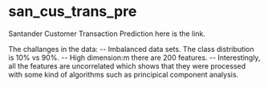# san_cus_trans_pre
Santander Customer Transaction Prediction here is the link.

The challanges in the data:
-- Imbalanced data sets. The class distribution is 10% vs 90%.
-- High dimension:m there are 200 features.
-- Interestingly, all the features are uncorrelated which shows that they were processed with some kind of algorithms such as principical component analysis.
